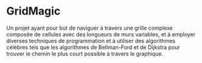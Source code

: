 # GridMagic
Un projet ayant pour but de naviguer à travers une grille complexe composée de cellules avec des longueurs de murs variables, et à employer diverses techniques de programmation et à utiliser des algorithmes célèbres tels que les algorithmes de Bellman-Ford et de Dijkstra pour  trouver le chemin le plus court possible à travers le graphique.
